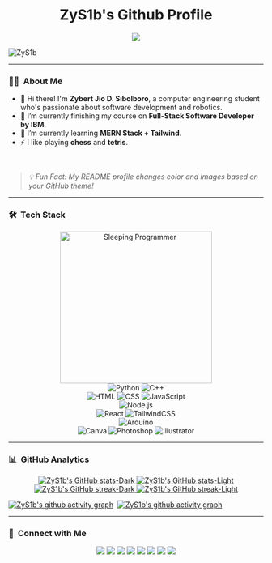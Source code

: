 <h1 align="center">ZyS1b's Github Profile</h1>

<p align="center">
<img src = "https://readme-typing-svg.demolab.com?font=Fira+Code&weight=500&duration=3000&pause=2000&color=00C0F7&center=true&vCenter=true&random=false&width=600&lines=Hi!+I'm+Zybert+Sibolboro!;Wanna+know+a+secret%3F;...;Never+gonna+give+you+up;Never+gonna+let+you+down;Never+gonna+run+around+and+desert+you;Never+gonna+make+you+cry;Never+gonna+say+goodbye;Never+gonna+tell+a+lie+and+hurt+you;LMAO!+You+Got+Rick+Rolled!;Oh%2C+you're+still+here%3F;Too+bad%2C+there's+no+secret.;...;Why+are+you+still+here%3F;Don't+you+have+other+things+to+do%3F;Ok.;Bruh...;How+long+are+you+gonna+stare%3F;Ok+let+me+tell+you+a+story...;Once+upon+a+time...;...The+End!;Ok%2C+go+away+now!;Anytime+now...;Damn%2C+you're+tough;Ok+I+give+up;Bye!;Hi!+I'm+Zybert+Sibolboro!;Wanna+know+a+secret%3F;...;I+thought+you+already+got+fooled+by+that+one.;If+you+made+it+this+far%2C...;You+have+to+go+to+a+secret+place...;It's+hidden+here+in+my+github+profile...;It+will+tell+you+the+secret+of+life...;That's+all...;Goodluck%2C+curious+wanderer!+:);..."/>
</p>

<p align="left"> <img src="https://komarev.com/ghpvc/?username=ZyS1b&label=Profile%20views&style=flat-square&color=blue&logoColor=black&labelColor=fff" alt="ZyS1b" /> </p>

---

### 🧑‍💻 &nbsp;About Me
- 👋 Hi there! I'm **Zybert Jio D. Sibolboro**, a computer engineering student who's passionate about software development and robotics.
- 🔭 I’m currently finishing my course on **Full-Stack Software Developer by IBM**.
- 🌱 I’m currently learning **MERN Stack + Tailwind**.
- ⚡ I like playing **chess** and **tetris**.
<br>

> *💡 Fun Fact: My README profile changes color and images based on your GitHub theme!*

---

<div align="center">
  <div>
    <!-- Python Badge -->
    <h3 align="left">🛠 &nbsp;Tech Stack</h3>
    <picture>
      <source media="(prefers-color-scheme: dark)" srcset="https://media.giphy.com/media/3og0IIAyPXMg2LG12w/giphy.gif" width="300px">
      <source media="(prefers-color-scheme: light)" srcset="https://media.giphy.com/media/v1.Y2lkPTc5MGI3NjExMThtaW84eHlyNXh2cjVrN2piaXczeGEzMWowOGI5NWNoc3ZsbmFkZCZlcD12MV9pbnRlcm5hbF9naWZfYnlfaWQmY3Q9Zw/Qt1jk5Q49C3h5CrlBe/giphy.gif" width="300px">
      <img alt="Sleeping Programmer" src="https://media.giphy.com/media/3og0IIAyPXMg2LG12w/giphy.gif" width="300px"/>
    </picture>
    <br>
    <picture>
      <source media="(prefers-color-scheme: dark)" srcset="https://img.shields.io/badge/Python-202020?style=for-the-badge&logo=python#gh-dark-mode-only">
      <source media="(prefers-color-scheme: light)" srcset="https://img.shields.io/badge/Python-f3f3fa?style=for-the-badge&logo=python&logoColor=black#gh-light-mode-only">
      <img alt="Python" src="https://img.shields.io/badge/Python-202020?style=for-the-badge&logo=python#gh-dark-mode-only" style="for-the-badge&logo=python">
    </picture>
    <!-- C++ Badge -->
    <picture>
      <source media="(prefers-color-scheme: dark)" srcset="https://img.shields.io/badge/C++-202020?style=for-the-badge&logo=c%2B%2B&logoColor=blue#gh-dark-mode-only">
      <source media="(prefers-color-scheme: light)" srcset="https://img.shields.io/badge/C++-f3f3fa?style=for-the-badge&logo=c%2B%2B&logoColor=black#gh-light-mode-only">
      <img alt="C++" src="https://img.shields.io/badge/C++-202020?style=for-the-badge&logo=c%2B%2B&logoColor=blue#gh-dark-mode-only" style="for-the-badge&logo=c%2B%2B">
    </picture>
    <br>
    <!-- HTML Badge -->
    <picture>
      <source media="(prefers-color-scheme: dark)" srcset="https://img.shields.io/badge/HTML-202020?style=for-the-badge&logo=HTML5#gh-dark-mode-only">
      <source media="(prefers-color-scheme: light)" srcset="https://img.shields.io/badge/HTML-f3f3fa?style=for-the-badge&logo=HTML5&logoColor=black#gh-light-mode-only">
      <img alt="HTML" src="https://img.shields.io/badge/HTML-202020?style=for-the-badge&logo=HTML5#gh-dark-mode-only" style="for-the-badge&logo=HTML5">
    </picture>
    <!-- CSS Badge -->
    <picture>
      <source media="(prefers-color-scheme: dark)" srcset="https://img.shields.io/badge/CSS-202020?style=for-the-badge&logo=CSS3&logoColor=1572B6#gh-dark-mode-only">
      <source media="(prefers-color-scheme: light)" srcset="https://img.shields.io/badge/CSS-f3f3fa?style=for-the-badge&logo=CSS3&logoColor=black#gh-light-mode-only">
      <img alt="CSS" src="https://img.shields.io/badge/CSS-202020?style=for-the-badge&logo=CSS3&logoColor=1572B6#gh-dark-mode-only" style="for-the-badge&logo=CSS3">
    </picture>
    <!-- JavaScript Badge -->
    <picture>
      <source media="(prefers-color-scheme: dark)" srcset="https://img.shields.io/badge/JavaScript-202020?style=for-the-badge&logo=javascript#gh-dark-mode-only">
      <source media="(prefers-color-scheme: light)" srcset="https://img.shields.io/badge/JavaScript-f3f3fa?style=for-the-badge&logo=javascript&logoColor=black#gh-light-mode-only">
      <img alt="JavaScript" src="https://img.shields.io/badge/JavaScript-202020?style=for-the-badge&logo=javascript#gh-dark-mode-only" style="for-the-badge&logo=javascript">
    </picture>
    <br>
    <!-- Node.js Badge -->
    <picture>
      <source media="(prefers-color-scheme: dark)" srcset="https://img.shields.io/badge/Node.js-202020?style=for-the-badge&logo=node.js#gh-dark-mode-only">
      <source media="(prefers-color-scheme: light)" srcset="https://img.shields.io/badge/Node.js-f3f3fa?style=for-the-badge&logo=node.js&logoColor=black#gh-light-mode-only">
      <img alt="Node.js" src="https://img.shields.io/badge/Node.js-202020?style=for-the-badge&logo=node.js#gh-dark-mode-only" style="for-the-badge&logo=node.js">
    </picture>
    <!-- Express.js Badge 
    <picture>
      <source media="(prefers-color-scheme: dark)" srcset="https://img.shields.io/badge/Express.js-202020?style=for-the-badge&logo=express#gh-dark-mode-only">
      <source media="(prefers-color-scheme: light)" srcset="https://img.shields.io/badge/Express.js-f3f3fa?style=for-the-badge&logo=express&logoColor=black#gh-light-mode-only">
      <img alt="Express.js" src="https://img.shields.io/badge/Express.js-202020?style=for-the-badge&logo=express#gh-dark-mode-only" style="for-the-badge&logo=express">
    </picture>-->
    <br>
    <!-- React Badge -->
    <picture>
      <source media="(prefers-color-scheme: dark)" srcset="https://img.shields.io/badge/React-202020?style=for-the-badge&logo=react#gh-dark-mode-only">
      <source media="(prefers-color-scheme: light)" srcset="https://img.shields.io/badge/React-f3f3fa?style=for-the-badge&logo=react&logoColor=black#gh-light-mode-only">
      <img alt="React" src="https://img.shields.io/badge/React-202020?style=for-the-badge&logo=react#gh-dark-mode-only" style="for-the-badge&logo=react">
    </picture>
    <!-- TailwindCSS Badge -->
    <picture>
      <source media="(prefers-color-scheme: dark)" srcset="https://img.shields.io/badge/Tailwind-202020?style=for-the-badge&logo=tailwind-css#gh-dark-mode-only">
      <source media="(prefers-color-scheme: light)" srcset="https://img.shields.io/badge/Tailwind-f3f3fa?style=for-the-badge&logo=tailwind-css&logoColor=black#gh-light-mode-only">
      <img alt="TailwindCSS" src="https://img.shields.io/badge/Tailwind-202020?style=for-the-badge&logo=tailwind-css#gh-dark-mode-only" style="for-the-badge&logo=tailwind-css">
    </picture>
    <br>
    <!-- MongoDB Badge
    <picture>
      <source media="(prefers-color-scheme: dark)" srcset="https://img.shields.io/badge/MongoDB-202020?style=for-the-badge&logo=mongodb#gh-dark-mode-only">
      <source media="(prefers-color-scheme: light)" srcset="https://img.shields.io/badge/MongoDB-f3f3fa?style=for-the-badge&logo=mongodb&logoColor=black#gh-light-mode-only">
      <img alt="Mongo DB" src="https://img.shields.io/badge/MongoDB-202020?style=for-the-badge&logo=mongodb#gh-dark-mode-only" style="for-the-badge&logo=mongodb">
    </picture> -->
    <!-- Firebase Badge 
    <picture>
      <source media="(prefers-color-scheme: dark)" srcset="https://img.shields.io/badge/Firebase-202020?style=for-the-badge&logo=firebase#gh-dark-mode-only">
      <source media="(prefers-color-scheme: light)" srcset="https://img.shields.io/badge/Firebase-f3f3fa?style=for-the-badge&logo=firebase&logoColor=black#gh-light-mode-only">
      <img alt="Firebase" src="https://img.shields.io/badge/Firebase-202020?style=for-the-badge&logo=firebase#gh-dark-mode-only" style="for-the-badge&logo=firebase">
    </picture> -->
    <!-- Arduino Badge -->
    <picture>
      <source media="(prefers-color-scheme: dark)" srcset="https://img.shields.io/badge/Arduino-202020?style=for-the-badge&logo=arduino#gh-dark-mode-only">
      <source media="(prefers-color-scheme: light)" srcset="https://img.shields.io/badge/Arduino-f3f3fa?style=for-the-badge&logo=arduino&logoColor=black#gh-light-mode-only">
      <img alt="Arduino" src="https://img.shields.io/badge/Arduino-202020?style=for-the-badge&logo=arduino#gh-dark-mode-only" style="for-the-badge&logo=arduino">
    </picture>
    <br>
    <!-- Canva Badge -->
    <picture>
      <source media="(prefers-color-scheme: dark)" srcset="https://img.shields.io/badge/Canva-202020?style=for-the-badge&logo=canva#gh-dark-mode-only">
      <source media="(prefers-color-scheme: light)" srcset="https://img.shields.io/badge/Canva-f3f3fa?style=for-the-badge&logo=canva&logoColor=black#gh-light-mode-only">
      <img alt="Canva" src="https://img.shields.io/badge/Canva-202020?style=for-the-badge&logo=canva#gh-dark-mode-only" style="for-the-badge&logo=canva">
    </picture>
    <!-- Photoshop Badge -->
    <picture>
      <source media="(prefers-color-scheme: dark)" srcset="https://img.shields.io/badge/Photoshop-202020?style=for-the-badge&logo=adobephotoshop#gh-dark-mode-only">
      <source media="(prefers-color-scheme: light)" srcset="https://img.shields.io/badge/Photoshop-f3f3fa?style=for-the-badge&logo=adobephotoshop&logoColor=black#gh-light-mode-only">
      <img alt="Photoshop" src="https://img.shields.io/badge/Photoshop-202020?style=for-the-badge&logo=adobephotoshop#gh-dark-mode-only" style="for-the-badge&logo=adobephotoshop">
    </picture>
    <!-- Illustrator Badge -->
    <picture>
      <source media="(prefers-color-scheme: dark)" srcset="https://img.shields.io/badge/Illustrator-202020?style=for-the-badge&logo=adobeillustrator#gh-dark-mode-only">
      <source media="(prefers-color-scheme: light)" srcset="https://img.shields.io/badge/Illustrator-f3f3fa?style=for-the-badge&logo=adobeillustrator&logoColor=black#gh-light-mode-only">
      <img alt="Illustrator" src="https://img.shields.io/badge/Illustrator-202020?style=for-the-badge&logo=adobeillustrator#gh-dark-mode-only" style="for-the-badge&logo=adobeillustrator">
    </picture>
    <br>
  </div>
  <div>
  </div>
</div>

---

### 📊 &nbsp;GitHub Analytics

<div align="center">
  <a href="https://github.com/ZyS1b/github-readme-stats#gh-dark-mode-only">
    <img src="https://github-readme-stats.vercel.app/api?username=ZyS1b&hide_border=true&show_icons=true&theme=github_dark#gh-dark-mode-only" alt="ZyS1b's GitHub stats-Dark"/>
  </a>
  <a href="https://github.com/ZyS1b/github-readme-stats#gh-light-mode-only">
    <img src="https://github-readme-stats.vercel.app/api?username=ZyS1b&hide_border=true&show_icons=true&theme=catppuccin_latte#gh-light-mode-only" alt="ZyS1b's GitHub stats-Light"/>
  </a>
  <a href="https://git.io/streak-stats#gh-dark-mode-only">
    <img src="https://streak-stats.demolab.com/?user=ZyS1b&hide_border=true&theme=github-dark-blue" alt="ZyS1b's GitHub streak-Dark"/>
  </a>
  <a href="https://git.io/streak-stats#gh-light-mode-only">
    <img src="https://streak-stats.demolab.com/?user=ZyS1b&hide_border=true&theme=catppuccin-latte" alt="ZyS1b's GitHub streak-Light"/>
  </a>
</div>

[![ZyS1b's github activity graph](https://github-readme-activity-graph.vercel.app/graph?username=ZyS1b&hide_title=true&hide_border=true&area=true&radius=8&theme=github-dark#gh-dark-mode-only)](https://github.com/ZyS1b/github-readme-activity-graph#gh-dark-mode-only)&nbsp;
[![ZyS1b's github activity graph](https://github-readme-activity-graph.vercel.app/graph?username=ZyS1b&hide_title=true&hide_border=true&area=true&radius=8&theme=github-light#gh-light-mode-only)](https://github.com/ZyS1b/github-readme-activity-graphs#gh-light-mode-only)&nbsp;

<!-- Top Languages Card (I've recently deleted my old repos so there's no language data yet) -->
<!--
<div align="center">
  <a href="https://github.com/ZyS1b/github-readme-stats#gh-dark-mode-only">
    <img src="https://github-readme-stats.vercel.app/api/top-langs/?username=ZyS1b&hide_border=true&layout=compact&theme=github_dark#gh-dark-mode-only" alt="ZyS1b's Top angs-Dark"/>
  </a>
  <a href="https://github.com/ZyS1b/github-readme-stats#gh-light-mode-only">
    <img src="https://github-readme-stats.vercel.app/api/top-langs/?username=ZyS1b&hide_border=true&layout=compact&theme=catppuccin_latte#gh-light-mode-only)" alt="ZyS1b's Top langs-Light"/>
  </a>
</div>
-->

---

### 🔗 &nbsp;Connect with Me

<div align="center">
  <a href="https://github.com/ZyS1b"><img src="https://img.shields.io/badge/Portfolio-000?style=for-the-badge&logo=ko-fi&logoColor=white"/></a>
  <a href="mailto:zybertjiosibolboro@gmail.com"><img src="https://img.shields.io/badge/GMail-BB001B?style=for-the-badge&logo=Gmail&logoColor=white"/></a>
  <a href="https://linkedin.com/in/zybertjio"><img src="https://img.shields.io/badge/LinkedIn-0077B5?style=for-the-badge&logo=Linkedin&logoColor=white"/></a>
  <a href="/"><img src="https://img.shields.io/badge/Discord-%235865F2.svg?style=for-the-badge&logo=discord&logoColor=white"/></a>
  <a href="https://facebook.com/zybertjio"><img src="https://img.shields.io/badge/Facebook-1877F2?style=for-the-badge&logo=Facebook&logoColor=white"/></a>
  <a href="https://instagram.com/zeejaysib"><img src="https://img.shields.io/badge/Instagram-8134AF?style=for-the-badge&logo=Instagram&logoColor=white"/></a>
  <a href="https://www.x.com/Unknownymous_Z"><img src="https://img.shields.io/badge/X-%23000000?style=for-the-badge&logo=x&logoColor=white"/></a>
  <a href="https://hackerrank.com/zybertjiosibolb1/"><img src="https://img.shields.io/badge/Hackerrank-149414?style=for-the-badge&logo=hackerrank&logoColor=white"/></a>
</div>
